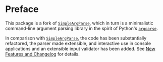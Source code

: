 # Preface

This package is a fork of [`SimpleArgParse`](https://github.com/admercs/SimpleArgParse.jl), which in turn is a minimalistic command-line argument parsing library in the spirit of Python's [`argparse`](https://docs.python.org/3/library/argparse.html). 

In comparison with [`SimpleArgParse`](https://github.com/admercs/SimpleArgParse.jl), the code has been substantially refactored, the parser made extensible, and interactive use in console applications and an extensible input validator has been added. See [New Features and Changelog](@ref) for details.